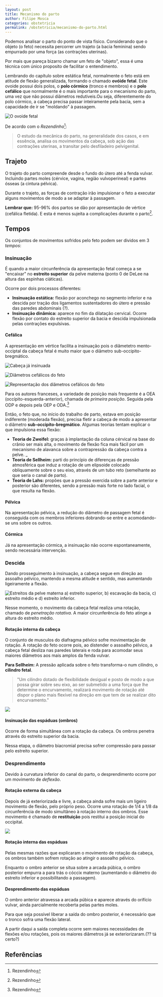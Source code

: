 ```yaml
---
layout: post
title: Mecanismo do parto
author: Filipe Mosca
categories: obstetricia
permalink: /obstetricia/mecanismo-do-parto.html
---
```


Podemos analisar o parto do ponto de vista físico. Considerando que o objeto (o feto) necessita percorrer um trajeto (a bacia feminina) sendo empurrado por uma força (as contrações uterinas).

Por mais que pareça bizarro chamar um feto de "objeto", essa é uma técnica com único proposito de facilitar o entendimento.

Lembrando do capítulo sobre estática fetal, normalmente o feto está em atitude de flexão generalizada, formando o chamado __ovóide fetal__. Este ovoide possui dois polos, o __polo córmico__ (tronco e membros) e o __polo cefálico__ que normalmente é o mais importante para o mecanismo do parto, uma vez que não possui diâmetros redutiveis.Ou seja, diferentemente do polo córmico, a cabeça precisa passar inteiramente pela bacia, sem a capacidade de ir se "moldando" à passagem.

![O ovoide fetal](@assets/imagens/mecanismo-parto/ovoide.png)

De acordo com o _Rezendinho_[^1]:
> O estudo da mecânica do parto, na generalidade dos casos, e em essência, analisa os movimentos da cabeça, sob ação das contrações uterinas, a transitar pelo desfiladeiro pelvigenital.


## Trajeto
O trajeto do parto compreende desde o fundo do útero até a fenda vulvar. Incluindo partes moles (cérvice, vagina, região vulvoperineal) e partes ósseas (a cintura pélvica).

Durante o trajeto, as forças de contração irão impulsionar o feto a executar alguns movimentos de modo a se adaptar à passagem.

__Lembrar que:__ 95-96% dos partos se dão por apresentação de vértice (cefálica fletida). E esta é menos sujeita a complicações durante o parto[^1].


## Tempos
Os conjuntos de movimentos sofridos pelo feto podem ser dividos em 3 _tempos_:

### Insinuação
É quando a maior circunferência da apresentação fetal começa a se "encaixar" no __estreito superior__ da pelve materna (ponto 0 de DeLee na altura das espinhas ciáticas).

Ocorre por dois processos diferentes:
- __Insinuação estática:__ flexão por aconchego no segmento inferior e na descida por tração dos ligamentos sustentadores do útero e pressão das paredes abdominais (?).
- __Insinuação dinâmica:__ aparece no fim  da dilatação cervical. Ocorre flexão por contato do estreito superior da bacia e descida impulsionada pelas contrações expulsivas.

#### Cefálica
A apresentação em vértice facilita a insinuação pois o diâmetetro mento-occiptal da cabeça fetal é muito maior que o diâmetro sub-occipito-bregmático.

![Cabeça já insinuada](/resumos/assets/imagens/mecanismo-parto/insinuacao.png)

![Diâmetros cefálicos do feto](/resumos/assets/imagens/mecanismo-parto/eixos-cabeca.png)

![Representação dos diâmetros cefálicos do feto](/resumos/assets/imagens/mecanismo-parto/diametros.jpg)

Para os autores franceses, a variedade de posição mais frequente é a OEA (occípito-esquerda-anterior), chamada de _primeira posição_. Seguida pela ODP e depois pela OEP e ODA.[^1]

Então, o feto que, no início do trabalho de parto, estava em posição indiferente (moderada flexão), precisa fletir a cabeça de modo a apresentar o diâmetro __sub-occipito-bregmático__. Algumas teorias tentam explicar o que impulsiona essa flexão:

- __Teoria de Zweifel:__ graças à implantação da coluna cérvical na base do crânio ser mais alta, o movimento de flexão fica mais fácil por um mecanismo de alavanca sobre a contrapressão da cabeça contra a pelve. _
- __Teoria de Sellheim:__ parti do princípio de diferenças de pressão atmosférica que induz a rotação de um elipsoide colocado obliquamente sobre o seu eixo, através de um tubo reto (semelhante ao que seria o canal de parto).
- __Teoria de Lahs:__ propões que a pressão exercida sobre a parte anterior e posterior são diferentes, sendo a pressão mais forte no lado facial, o que resulta na flexão.

#### Pélvica
Na apresentação pélvica, a redução do diâmetro de passagem fetal é conseguida com os membros inferiores dobrando-se entre e acomodando-se uns sobre os outros.

#### Córmica
Já na apresentação córmica, a insinuação não ocorre espontaneamente, sendo necessária intervenção.

### Descida
Dando prosseguimento à insinuação, a cabeça segue em direção ao assoalho pélvico, mantendo a mesma atitude e sentido, mas aumentando ligeiramente a flexão.

![Estreitos da pelve materna a) estreito superior, b) escavação da bacia, c) estreito médio e d) estreito inferior.](/resumos/assets/imagens/mecanismo-parto/estreitos.png)

Nesse momento, o movimento da cabeça fetal realiza uma rotação, chamado de _penetração rotativa_. A maior circunferência do feto atinge a altura do estreito médio.

#### Rotação interna da cabeça
O conjunto de musculos do diafragma pélvico sofre movimentação de rotação. A rotação do feto ocorre pois, ao distender o assoalho pélvico, a cabeça fetal desliza nas paredes laterais e roda para acomodar seus maiores diâmetros aos mais amplos da fenda vulvar.

__Para Sellheim:__ A pressão aplicada sobre o feto transforma-o num cilindro, o __cilindro fetal__.

> "Um cilindro dotado de flexibilidade desigual e posto de modo a que possa girar sobre seu eixo, ao ser submetido a uma força que lhe determine o encurvamento, realizará movimento de rotação até dispor o plano mais flexível na direção em que tem de se realizar dito encurvamento."

![](/resumos/assets/imagens/mecanismo-parto/rotacao.png)

#### Insinuação das espáduas (ombros)
Ocorre de forma simultânea com a rotação da cabeça. Os ombros penetra através do estreito superior da bacia.

Nessa etapa, o diâmetro biacromial precisa sofrer compressão para passar pelo estreito superior.

### Desprendimento
Devido à curvatura inferior do canal do parto, o desprendimento ocorre por um movimento de _deflexão_.

#### Rotação externa da cabeça
Depois de já exteriorizada e livre, a cabeça ainda sofre mais um ligeiro movimento de flexão, pelo próprio peso. Ocorre uma rotação de 1/4 a 1/8 da circunferência de modo simultâneo à rotação interno dos ombros. Esse movimento é chamado de __restituição__ pois restitui a posição inicial do occipital.

![](/resumos/assets/imagens/mecanismo-parto/restituicao.png)

#### Rotação interna das espáduas
Pelas mesmas razões que explicaram o movimento de rotação da cabeça, os ombros também sofrem rotação ao atingir o assoalho pélvico.

Enquanto o ombro anterior se situa sobre a arcada púbica, o ombro posterior empurra a para trás o cóccix materno (aumentando o diâmetro do estreito inferior e possibilitando a passagem).

#### Desprendimento das espáduas
O ombro anterior atravessa a arcada púbica e aparece através do orifício vulvar, ainda parcialmente recoberta pelas partes moles.

Para que seja possível liberar a saída do ombro posterior, é necessário que o tronco sofra uma flexão lateral.

A partir daqui a saída completa ocorre sem maiores necessidades de flexões e/ou rotações, pois os maiores diâmetros já se exteriorizaram.(?? tá certo?)


## Referências
[^1]: Rezendinho
